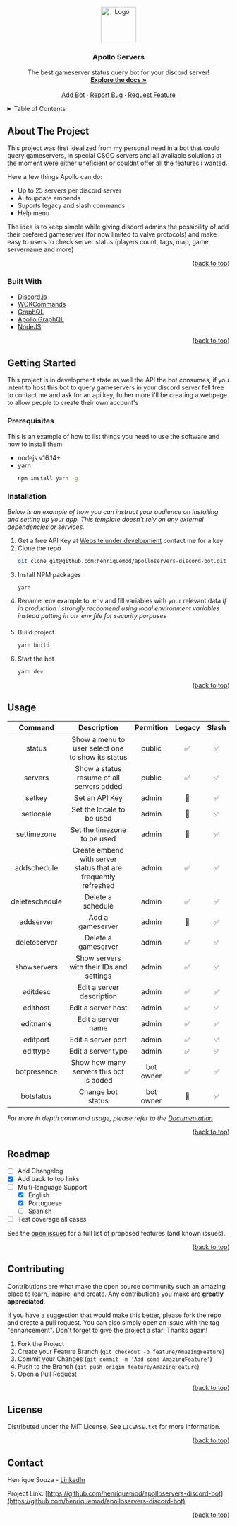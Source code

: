 <div id="top"></div>

<!-- PROJECT LOGO -->
<br />
<div align="center">
  <a href="https://github.com/henriquemod/apolloservers-discord-bot">
    <img src="https://steamcdn-a.akamaihd.net/steamcommunity/public/images/avatars/37/37dab5eefd2f3b313f4015cbd1851d9ecb6867b9_full.jpg" alt="Logo" width="80" height="80">
  </a>

  <h3 align="center">Apollo Servers</h3>

  <p align="center">
    The best gameserver status query bot for your discord server!
    <br />
    <a href="https://github.com/henriquemod/apolloservers-discord-bot/wiki"><strong>Explore the docs »</strong></a>
    <br />
    <br />
    <a href="https://discord.com/api/oauth2/authorize?client_id=937315369171955713&permissions=10240&scope=bot%20applications.commands">Add Bot</a>
    ·
    <a href="https://github.com/henriquemod/apolloservers-discord-bot/issues">Report Bug</a>
    ·
    <a href="https://github.com/henriquemod/apolloservers-discord-bot/issues">Request Feature</a>
  </p>
</div>

<!-- TABLE OF CONTENTS -->
<details>
  <summary>Table of Contents</summary>
  <ol>
    <li>
      <a href="#about-the-project">About The Project</a>
      <ul>
        <li><a href="#built-with">Built With</a></li>
      </ul>
    </li>
    <li>
      <a href="#getting-started">Getting Started</a>
      <ul>
        <li><a href="#prerequisites">Prerequisites</a></li>
        <li><a href="#installation">Installation</a></li>
      </ul>
    </li>
    <li><a href="#usage">Usage</a></li>
    <li><a href="#roadmap">Roadmap</a></li>
    <li><a href="#contributing">Contributing</a></li>
    <li><a href="#license">License</a></li>
    <li><a href="#contact">Contact</a></li>
  </ol>
</details>

<!-- ABOUT THE PROJECT -->
## About The Project

This project was first idealized from my personal need in a bot that could query gameservers, in special CSGO servers and all available solutions at the moment were either uneficient or couldnt offer all the features i wanted.

Here a few things Apollo can do:

* Up to 25 servers per discord server
* Autoupdate embends
* Suports legacy and slash commands
* Help menu

The idea is to keep simple while giving discord admins the possibility of add their prefered gameserver (for now limited to valve protocols) and make easy to users to check server status (players count, tags, map, game, servername and more)

<p align="right">(<a href="#top">back to top</a>)</p>

### Built With

* [Discord.js](https://discord.js.org/)
* [WOKCommands](https://github.com/AlexzanderFlores/WOKCommands)
* [GraphQL](https://graphql.org/)
* [Apollo GraphQL](https://www.apollographql.com/)
* [NodeJS](https://nodejs.org/)

<p align="right">(<a href="#top">back to top</a>)</p>

<!-- GETTING STARTED -->
## Getting Started

This project is in development state as well the API the bot consumes, if you intent to host this bot to query gameservers in your discord server fell free to contact me and ask for an api key, futher more i'll be creating a webpage to allow people to create their own account's

### Prerequisites

This is an example of how to list things you need to use the software and how to install them.
* nodejs v16.14+
* yarn
  ```sh
  npm install yarn -g
  ```

### Installation

_Below is an example of how you can instruct your audience on installing and setting up your app. This template doesn't rely on any external dependencies or services._

1. Get a free API Key at [Website under development](https://apolloapi.top/) contact me for a key
2. Clone the repo
   ```sh
   git clone git@github.com:henriquemod/apolloservers-discord-bot.git
   ```
3. Install NPM packages
   ```sh
   yarn
   ```
4. Rename .env.example to .env and fill variables with your relevant data
_If in production i strongly reccomend using local environment variables instead putting in an .env file for security porpuses_
####
5. Build project
   ```sh
   yarn build
   ```

6. Start the bot
   ```sh
   yarn dev
   ```

<p align="right">(<a href="#top">back to top</a>)</p>

<!-- USAGE EXAMPLES -->
## Usage

| **Command**    | **Description**                                                | **Permition** | **Legacy** | **Slash** |
|:--------------:|:--------------------------------------------------------------:|:-------------:|:----------:|:---------:|
| status         | Show a menu to user select one to show its status              | public        | :white_check_mark:          | :white_check_mark:         |
| servers        | Show a status resume of all servers added                      | public        | :white_check_mark:          | :white_check_mark:         |
| setkey         | Set an API Key                                                 | admin         | :no_entry_sign:          | :white_check_mark:         |
| setlocale      | Set the locale to be used                                      | admin         | :no_entry_sign:          | :white_check_mark:         |
| settimezone    | Set the timezone to be used                                    | admin         | :no_entry_sign:          | :white_check_mark:         |
| addschedule    | Create embend with server status that are frequently refreshed | admin         | :white_check_mark:          | :white_check_mark:         |
| deleteschedule | Delete a schedule                                              | admin         | :white_check_mark:          | :white_check_mark:         |
| addserver      | Add a gameserver                                               | admin         | :no_entry_sign:          | :white_check_mark:         |
| deleteserver   | Delete a gameserver                                            | admin         | :white_check_mark:          | :white_check_mark:         |
| showservers    | Show servers with their IDs and settings                       | admin         | :white_check_mark:          | :white_check_mark:         |
| editdesc       | Edit a server description                                      | admin         | :white_check_mark:          | :white_check_mark:         |
| edithost       | Edit a server host                                             | admin         | :white_check_mark:          | :white_check_mark:         |
| editname       | Edit a server name                                             | admin         | :white_check_mark:          | :white_check_mark:         |
| editport       | Edit a server port                                             | admin         | :white_check_mark:          | :white_check_mark:         |
| edittype       | Edit a server type                                             | admin         | :white_check_mark:          | :white_check_mark:         |
| botpresence    | Show how many servers this bot is added                        | bot owner     | :white_check_mark:          | :white_check_mark:         |
| botstatus      | Change bot status                                              | bot owner     | :no_entry_sign:          | :white_check_mark:         |


_For more in depth command usage, please refer to the [Documentation](https://github.com/henriquemod/apolloservers-discord-bot/wiki)_

<p align="right">(<a href="#top">back to top</a>)</p>

<!-- ROADMAP -->
## Roadmap

- [ ] Add Changelog
- [x] Add back to top links
- [ ] Multi-language Support
    - [x] English
    - [x] Portuguese
    - [ ] Spanish
- [ ] Test coverage all cases

See the [open issues](https://github.com/henriquemod/apolloservers-discord-bot/issues) for a full list of proposed features (and known issues).

<p align="right">(<a href="#top">back to top</a>)</p>

<!-- CONTRIBUTING -->
## Contributing

Contributions are what make the open source community such an amazing place to learn, inspire, and create. Any contributions you make are **greatly appreciated**.

If you have a suggestion that would make this better, please fork the repo and create a pull request. You can also simply open an issue with the tag "enhancement".
Don't forget to give the project a star! Thanks again!

1. Fork the Project
2. Create your Feature Branch (`git checkout -b feature/AmazingFeature`)
3. Commit your Changes (`git commit -m 'Add some AmazingFeature'`)
4. Push to the Branch (`git push origin feature/AmazingFeature`)
5. Open a Pull Request

<p align="right">(<a href="#top">back to top</a>)</p>

<!-- LICENSE -->
## License

Distributed under the MIT License. See `LICENSE.txt` for more information.

<p align="right">(<a href="#top">back to top</a>)</p>

<!-- CONTACT -->
## Contact

Henrique Souza - [LinkedIn](https://www.linkedin.com/in/henriqueasouza/)

Project Link: [https://github.com/henriquemod/apolloservers-discord-bot](https://github.com/henriquemod/apolloservers-discord-bot)

<p align="right">(<a href="#top">back to top</a>)</p>
